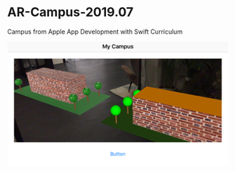 # AR-Campus-2019.07
Campus from Apple App Development with Swift Curriculum

![Screenshot](https://github.com/dbystruev/AR-Campus-2019.07/blob/master/Campus/Resources/screenshot.png?raw=true)
